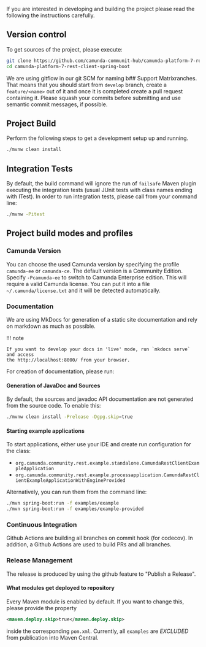 If you are interested in developing and building the project please read the following the instructions carefully.

## Version control

To get sources of the project, please execute:

```sh
git clone https://github.com/camunda-communit-hub/camunda-platform-7-rest-client-spring-boot.git
cd camunda-platform-7-rest-client-spring-boot
```

We are using gitflow in our git SCM for naming b## Support Matrixranches. That means that you should start from `develop` branch,
create a `feature/<name>` out of it and once it is completed create a pull request containing
it. Please squash your commits before submitting and use semantic commit messages, if possible.

## Project Build

Perform the following steps to get a development setup up and running.

```sh
./mvnw clean install
```

## Integration Tests

By default, the build command will ignore the run of `failsafe` Maven plugin executing the integration tests
(usual JUnit tests with class names ending with ITest). In order to run integration tests, please
call from your command line:

```sh
./mvnw -Pitest
```

## Project build modes and profiles

### Camunda Version

You can choose the used Camunda version by specifying the profile `camunda-ee` or `camunda-ce`. The default
version is a Community Edition. Specify `-Pcamunda-ee` to switch to Camunda Enterprise edition. This will
require a valid Camunda license. You can put it into a file `~/.camunda/license.txt` and it will be detected
automatically.

### Documentation

We are using MkDocs for generation of a static site documentation and rely on markdown as much as possible.

!!! note

    If you want to develop your docs in 'live' mode, run `mkdocs serve` and access
    the http://localhost:8000/ from your browser.

For creation of documentation, please run:

#### Generation of JavaDoc and Sources

By default, the sources and javadoc API documentation are not generated from the source code. To enable this:

```sh
./mvnw clean install -Prelease -Dgpg.skip=true
```

#### Starting example applications

To start applications, either use your IDE and create
run configuration for the class:

* `org.camunda.community.rest.example.standalone.CamundaRestClientExampleApplication`
* `org.camunda.community.rest.example.processapplication.CamundaRestClientExampleApplicationWithEngineProvided`

Alternatively, you can run them from the command line:

```sh
./mvn spring-boot:run -f examples/example
./mvn spring-boot:run -f examples/example-provided
```

### Continuous Integration

Github Actions are building all branches on commit hook (for codecov).
In addition, a Github Actions are used to build PRs and all branches.

### Release Management

The release is produced by using the github feature to "Publish a Release".

#### What modules get deployed to repository

Every Maven module is enabled by default. If you want to change this, please provide the property

```xml
<maven.deploy.skip>true</maven.deploy.skip>
```

inside the corresponding `pom.xml`. Currently, all `examples` are _EXCLUDED_ from publication into Maven Central.

